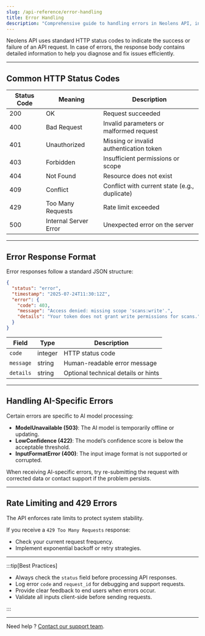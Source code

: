 ```yaml
---
slug: /api-reference/error-handling
title: Error Handling
description: "Comprehensive guide to handling errors in Neolens API, including HTTP status codes, error formats, AI-specific issues, rate limiting, and best practices for robust client-side error management."
---
```


Neolens API uses standard HTTP status codes to indicate the success or failure of an API request. In case of errors, the response body contains detailed information to help you diagnose and fix issues efficiently.

---

## Common HTTP Status Codes

| Status Code | Meaning                 | Description                                    |
|-------------|-------------------------|------------------------------------------------|
| 200         | OK                      | Request succeeded                              |
| 400         | Bad Request             | Invalid parameters or malformed request        |
| 401         | Unauthorized            | Missing or invalid authentication token        |
| 403         | Forbidden               | Insufficient permissions or scope              |
| 404         | Not Found               | Resource does not exist                        |
| 409         | Conflict                | Conflict with current state (e.g., duplicate)  |
| 429         | Too Many Requests       | Rate limit exceeded                            |
| 500         | Internal Server Error   | Unexpected error on the server                 |

---

## Error Response Format

Error responses follow a standard JSON structure:

```json
{
  "status": "error",
  "timestamp": "2025-07-24T11:30:12Z",
  "error": {
    "code": 403,
    "message": "Access denied: missing scope 'scans:write'.",
    "details": "Your token does not grant write permissions for scans."
  }
}
```

| Field     | Type    | Description                         |
| --------- | ------- | ----------------------------------- |
| `code`    | integer | HTTP status code                    |
| `message` | string  | Human-readable error message        |
| `details` | string  | Optional technical details or hints |

---

## Handling AI-Specific Errors

Certain errors are specific to AI model processing:

- **ModelUnavailable (503)**: The AI model is temporarily offline or updating.
- **LowConfidence (422)**: The model’s confidence score is below the acceptable threshold.
- **InputFormatError (400)**: The input image format is not supported or corrupted.

When receiving AI-specific errors, try re-submitting the request with corrected data or contact support if the problem persists.

---

## Rate Limiting and 429 Errors

The API enforces rate limits to protect system stability.

If you receive a `429 Too Many Requests` response:

- Check your current request frequency.
- Implement exponential backoff or retry strategies.

---

:::tip[Best Practices]

- Always check the `status` field before processing API responses.
- Log error `code` and `request_id` for debugging and support requests.
- Provide clear feedback to end users when errors occur.
- Validate all inputs client-side before sending requests.

:::

---

Need help ? [Contact our support team](mailto:support@neolens.ai).

